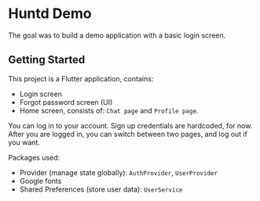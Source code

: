 # Huntd Demo

The goal was to build a demo application with a basic login screen.

## Getting Started

This project is a Flutter application, contains:
- Login screen
- Forgot password screen (UI)
- Home screen, consists of: `Chat page` and `Profile page`.

You can log in to your account. Sign up credentials are hardcoded, for now.
After you are logged in, you can switch between two pages, and log out if you want.

Packages used:
- Provider (manage state globally): `AuthProvider`, `UserProvider`
- Google fonts
- Shared Preferences (store user data): `UserService`
